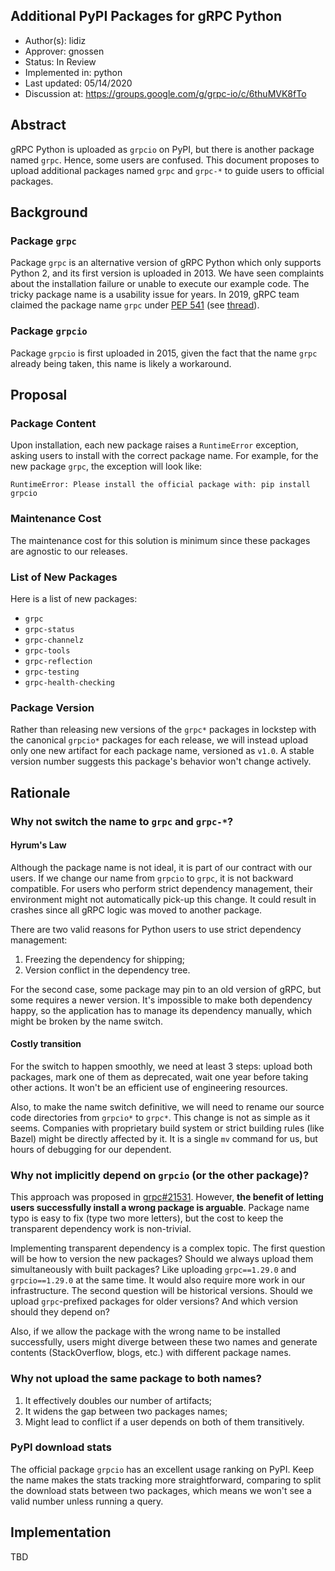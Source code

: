 Additional PyPI Packages for gRPC Python
----
* Author(s): lidiz
* Approver: gnossen
* Status: In Review
* Implemented in: python
* Last updated: 05/14/2020
* Discussion at: https://groups.google.com/g/grpc-io/c/6thuMVK8fTo

## Abstract

gRPC Python is uploaded as `grpcio` on PyPI, but there is another package named
`grpc`. Hence, some users are confused. This document proposes to upload
additional packages named `grpc` and `grpc-*` to guide users to official
packages.

## Background

### Package `grpc`

Package `grpc` is an alternative version of gRPC Python which only supports
Python 2, and its first version is uploaded in 2013. We have seen complaints
about the installation failure or unable to execute our example code. The tricky
package name is a usability issue for years. In 2019, gRPC team claimed the
package name `grpc` under [PEP 541](https://www.python.org/dev/peps/pep-0541/)
(see [thread](https://github.com/pypa/pypi-support/issues/3)).

### Package `grpcio`

Package `grpcio` is first uploaded in 2015, given the fact that the name `grpc`
already being taken, this name is likely a workaround.

## Proposal

### Package Content

Upon installation, each new package raises a `RuntimeError` exception, asking
users to install with the correct package name. For example, for the new
package `grpc`, the exception will look like:

```
RuntimeError: Please install the official package with: pip install grpcio
```

### Maintenance Cost

The maintenance cost for this solution is minimum since these packages are
agnostic to our releases.

### List of New Packages

Here is a list of new packages:
* `grpc`
* `grpc-status`
* `grpc-channelz`
* `grpc-tools`
* `grpc-reflection`
* `grpc-testing`
* `grpc-health-checking`

### Package Version

Rather than releasing new versions of the `grpc*` packages in lockstep with the
canonical `grpcio*` packages for each release, we will instead upload only one
new artifact for each package name, versioned as `v1.0`. A stable version number
suggests this package's behavior won't change actively.

## Rationale

### Why not switch the name to `grpc` and `grpc-*`?

#### Hyrum's Law

Although the package name is not ideal, it is part of our contract with our
users. If we change our name from `grpcio` to `grpc`, it is not backward
compatible. For users who perform strict dependency management, their
environment might not automatically pick-up this change. It could result in
crashes since all gRPC logic was moved to another package.

There are two valid reasons for Python users to use strict dependency
management:

1. Freezing the dependency for shipping;
2. Version conflict in the dependency tree.

For the second case, some package may pin to an old version of gRPC, but some
requires a newer version. It's impossible to make both dependency happy, so the
application has to manage its dependency manually, which might be broken by the
name switch.

#### Costly transition

For the switch to happen smoothly, we need at least 3 steps: upload both
packages, mark one of them as deprecated, wait one year before taking other
actions. It won't be an efficient use of engineering resources.

Also, to make the name switch definitive, we will need to rename our source code
directories from `grpcio*` to `grpc*`. This change is not as simple as it seems.
Companies with proprietary build system or strict building rules (like Bazel)
might be directly affected by it. It is a single `mv` command for us, but hours
of debugging for our dependent.

### Why not implicitly depend on `grpcio` (or the other package)?

This approach was proposed in
[grpc#21531](https://github.com/grpc/grpc/pull/21531). However, **the benefit of
letting users successfully install a wrong package is arguable**. Package name
typo is easy to fix (type two more letters), but the cost to keep the
transparent dependency work is non-trivial.

Implementing transparent dependency is a complex topic. The first question will
be how to version the new packages? Should we always upload them simultaneously
with built packages? Like uploading `grpc==1.29.0` and `grpcio==1.29.0` at the
same time. It would also require more work in our infrastructure. The second
question will be historical versions. Should we upload `grpc`-prefixed packages
for older versions? And which version should they depend on?

Also, if we allow the package with the wrong name to be installed successfully,
users might diverge between these two names and generate contents
(StackOverflow, blogs, etc.) with different package names.

### Why not upload the same package to both names?

1. It effectively doubles our number of artifacts;
2. It widens the gap between two packages names;
3. Might lead to conflict if a user depends on both of them transitively.

### PyPI download stats

The official package `grpcio` has an excellent usage ranking on PyPI. Keep the
name makes the stats tracking more straightforward, comparing to split the
download stats between two packages, which means we won't see a valid number
unless running a query.

## Implementation

TBD
